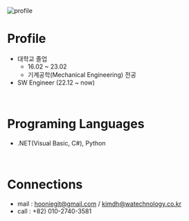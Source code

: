 ![profile](https://github.com/hooniegit/hooniegit/assets/130134750/01149229-2d5a-4f4f-84d3-80ef6447368e)

# Profile
- 대학교 졸업
  - 16.02 ~ 23.02
  - 기계공학(Mechanical Engineering) 전공
- SW Engineer (22.12 ~ now)
<br>

# Programing Languages
- .NET(Visual Basic, C#), Python
<br>

# Connections
- mail : hooniegit@gmail.com / kimdh@watechnology.co.kr
- call : +82) 010-2740-3581
